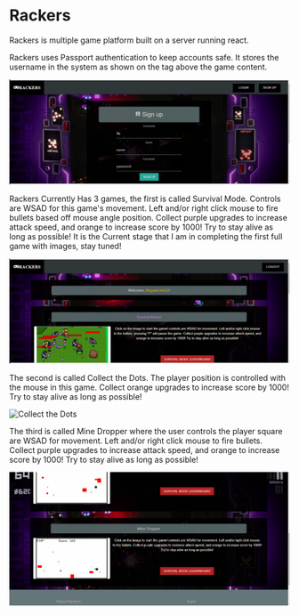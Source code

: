 # Rackers
Rackers is multiple game platform built on a server running react.

Rackers uses Passport authentication to keep accounts safe. It stores the username in the system as shown on the 
tag above the game content.

![Sign-in](server-assets/images/gif1.gif?raw=true "Sign-in")

Rackers Currently Has 3 games, the first is called Survival Mode.
                Controls are WSAD for this game's
                movement. Left and/or right click mouse to fire bullets based off mouse angle position. Collect purple
                upgrades to increase attack speed, and orange to increase score by 1000!
                Try to stay alive as long as possible!
                It is the Current stage that I am in completing the first full game with images, 
                stay tuned!

![Survival Mode!](server-assets/images/gif2.gif?raw=true "Survival Mode!")

The second is called Collect the Dots.
                The player position is controlled with the mouse in this game. Collect 
                orange upgrades to increase score by 1000!
                Try to stay alive as long as possible!

![Collect the Dots](server-assets/images/gif3.gif?PNG=true "Collect the Dots")

The third is called Mine Dropper where the user controls the player square are WSAD for
                movement. Left and/or right click mouse to fire bullets. Collect purple
                upgrades to increase attack speed, and orange to increase score by 1000!
                Try to stay alive as long as possible!

![Mine Dropper](server-assets/images/gif4.gif?PNG=true "Mine Dropper")
